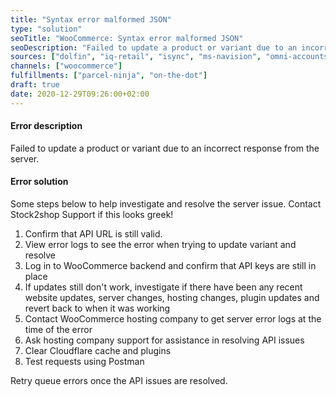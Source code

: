 ```yaml
---
title: "Syntax error malformed JSON"
type: "solution"
seoTitle: "WooCommerce: Syntax error malformed JSON"
seoDescription: "Failed to update a product or variant due to an incorrect response from the server."
sources: ["dolfin", "iq-retail", "isync", "ms-navision", "omni-accounts", "pastel-partner", "sage-50cloud-pastel-xpress", "sage-200-evolution", "sage-300cloud", "sage-business-cloud-financials", "sage-evolution", "sage-one", "sage-pastel-evolution", "sap", "syspro" ]
channels: ["woocommerce"]
fulfillments: ["parcel-ninja", "on-the-dot"]
draft: true
date: 2020-12-29T09:26:00+02:00
---
```

<!-- update_variant -->
#### Error description
Failed to update a product or variant due to an incorrect response from the server.

#### Error solution
Some steps below to help investigate and resolve the server issue. Contact Stock2shop Support if this looks greek!

1. Confirm that API URL is still valid.
2. View error logs to see the error when trying to update variant and resolve
3. Log in to WooCommerce backend and confirm that API keys are still in place
4. If updates still don't work,  investigate if there have been any recent website updates, server changes, hosting changes, plugin updates and revert back to when it was working
5. Contact WooCommerce hosting company to get server error logs at the time of the error
6. Ask hosting company support for assistance in resolving API issues
7. Clear Cloudflare cache and plugins
8. Test requests using Postman

Retry queue errors once the API issues are resolved.